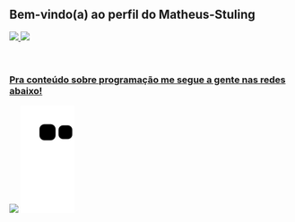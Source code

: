 ## Bem-vindo(a) ao perfil do Matheus-Stuling
 <div>
   <a href="https://github.com/Matheus-Stuling">
   <img height="180em" src="https://github-readme-stats.vercel.app/api?username=Matheus-Stuling&show_icons=true&theme=dracula&include_all_commits=true&count_private=true"/>
   <img height="180em" src="https://github-readme-stats.vercel.app/api/top-langs/?username=Matheus-Stuling&layout=compact&langs_count=6&theme=tokyonight"/>

</div>
<div style="display: inline_block"><br>

</div>
 
 <br>
 
  ### Pra conteúdo sobre programação me segue a gente nas redes abaixo!
 
<div> 
 
  <a href="https://instagram.com/
matheusbatistaborges" target="_blank"><img src="https://img.shields.io/badge/-Instagram-%23E4405F?style=for-the-badge&logo=instagram&logoColor=white" target="_blank"></a>
  ![Snake animation](https://github.com/Matheus-Stuling/Matheus-Stuling/blob/output/github-contribution-grid-snake.svg)

</div>
